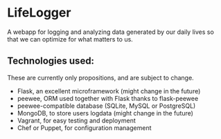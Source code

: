 LifeLogger
==========

A webapp for logging and analyzing data generated by our daily lives so that we can optimize for what matters to us.

## Technologies used:
These are currently only propositions, and are subject to change.
 - Flask, an excellent microframework (might change in the future)
 - peewee, ORM used together with Flask thanks to flask-peewee
 - peewee-compatible database (SQLite, MySQL or PostgreSQL)
 - MongoDB, to store users logdata (might change in the future)
 - Vagrant, for easy testing and deployment
 - Chef or Puppet, for configuration management
